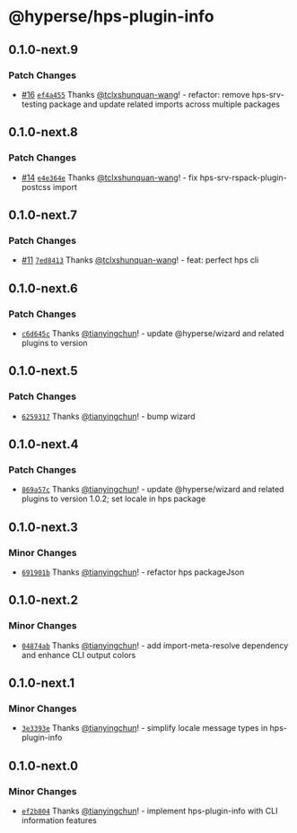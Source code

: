 # @hyperse/hps-plugin-info

## 0.1.0-next.9

### Patch Changes

- [#16](https://github.com/hyperse-io/hps/pull/16) [`ef4a455`](https://github.com/hyperse-io/hps/commit/ef4a455099c954727da0f6aebcc8e495ef41fc67) Thanks [@tclxshunquan-wang](https://github.com/tclxshunquan-wang)! - refactor: remove hps-srv-testing package and update related imports across multiple packages

## 0.1.0-next.8

### Patch Changes

- [#14](https://github.com/hyperse-io/hps/pull/14) [`e4e364e`](https://github.com/hyperse-io/hps/commit/e4e364e5b142da028a8cd81fee0bce019906017d) Thanks [@tclxshunquan-wang](https://github.com/tclxshunquan-wang)! - fix hps-srv-rspack-plugin-postcss import

## 0.1.0-next.7

### Patch Changes

- [#11](https://github.com/hyperse-io/hps/pull/11) [`7ed8413`](https://github.com/hyperse-io/hps/commit/7ed8413bdd1197749e34df32b72b4c242be00a40) Thanks [@tclxshunquan-wang](https://github.com/tclxshunquan-wang)! - feat: perfect hps cli

## 0.1.0-next.6

### Patch Changes

- [`c6d645c`](https://github.com/hyperse-io/hps/commit/c6d645c2eb810204e0894b7954e56b7eb6b0ea79) Thanks [@tianyingchun](https://github.com/tianyingchun)! - update @hyperse/wizard and related plugins to version

## 0.1.0-next.5

### Patch Changes

- [`6259317`](https://github.com/hyperse-io/hps/commit/6259317b8ce718d1d7a608a9bdaa7f105723d39e) Thanks [@tianyingchun](https://github.com/tianyingchun)! - bump wizard

## 0.1.0-next.4

### Patch Changes

- [`869a57c`](https://github.com/hyperse-io/hps/commit/869a57c65e81a7f21ab2996fadf168c606747957) Thanks [@tianyingchun](https://github.com/tianyingchun)! - update @hyperse/wizard and related plugins to version 1.0.2; set locale in hps package

## 0.1.0-next.3

### Minor Changes

- [`691901b`](https://github.com/hyperse-io/hps/commit/691901bfe8961c38140b9474457a80528f700005) Thanks [@tianyingchun](https://github.com/tianyingchun)! - refactor hps packageJson

## 0.1.0-next.2

### Minor Changes

- [`04874ab`](https://github.com/hyperse-io/hps/commit/04874abd7bcb6b65b3f3d3503d9fc05832e5e1f0) Thanks [@tianyingchun](https://github.com/tianyingchun)! - add import-meta-resolve dependency and enhance CLI output colors

## 0.1.0-next.1

### Minor Changes

- [`3e3393e`](https://github.com/hyperse-io/hps/commit/3e3393e92503de7a23f46a3c36aacae92d605472) Thanks [@tianyingchun](https://github.com/tianyingchun)! - simplify locale message types in hps-plugin-info

## 0.1.0-next.0

### Minor Changes

- [`ef2b804`](https://github.com/hyperse-io/hps/commit/ef2b804162320468d495ba2c195849b68f5282ca) Thanks [@tianyingchun](https://github.com/tianyingchun)! - implement hps-plugin-info with CLI information features
